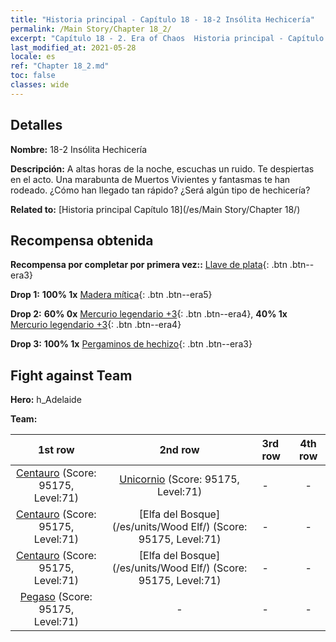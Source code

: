 ```yaml
---
title: "Historia principal - Capítulo 18 - 18-2 Insólita Hechicería"
permalink: /Main Story/Chapter 18_2/
excerpt: "Capítulo 18 - 2. Era of Chaos  Historia principal - Capítulo 18_2. 18-2 Insólita Hechicería"
last_modified_at: 2021-05-28
locale: es
ref: "Chapter 18_2.md"
toc: false
classes: wide
---
```


## Detalles

 **Nombre:** 18-2 Insólita Hechicería

 **Descripción:** A altas horas de la noche, escuchas un ruido. Te despiertas en el acto. Una marabunta de Muertos Vivientes y fantasmas te han rodeado. ¿Cómo han llegado tan rápido? ¿Será algún tipo de hechicería?

 **Related to:** [Historia principal Capítulo 18](/es/Main Story/Chapter 18/)

## Recompensa obtenida

 **Recompensa por completar por primera vez::** [Llave de plata](/ItemsES/con_693/){: .btn .btn--era3}

 **Drop 1:** **100% 1x** [Madera mítica](/ItemsES/mat_62/){: .btn .btn--era5}

 **Drop 2:** **60% 0x** [Mercurio legendario +3](/ItemsES/mat_56/){: .btn .btn--era4}, **40% 1x** [Mercurio legendario +3](/ItemsES/mat_56/){: .btn .btn--era4}

 **Drop 3:** **100% 1x** [Pergaminos de hechizo](/ItemsES/con_694/){: .btn .btn--era3}


## Fight against Team
 **Hero:** h_Adelaide

 **Team:**


  | 1st row | 2nd row | 3rd row | 4th row |
  |:----:|:----:|:----|:----:|
  | [Centauro](/es/units/Centaur/) (Score: 95175, Level:71)  | [Unicornio](/es/units/Unicorn/) (Score: 95175, Level:71)  | - | - |
  | [Centauro](/es/units/Centaur/) (Score: 95175, Level:71)  | [Elfa del Bosque](/es/units/Wood Elf/) (Score: 95175, Level:71)  | - | - |
  | [Centauro](/es/units/Centaur/) (Score: 95175, Level:71)  | [Elfa del Bosque](/es/units/Wood Elf/) (Score: 95175, Level:71)  | - | - |
  | [Pegaso](/es/units/Pegasus/) (Score: 95175, Level:71)  | - | - | - |


